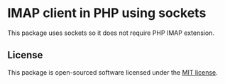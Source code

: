 # IMAP client in PHP using sockets

This package uses sockets so it does not require PHP IMAP extension.

## License

This package is open-sourced software licensed under the [MIT license](LICENSE.md).